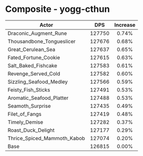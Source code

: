 # Composite - yogg-cthun
| Actor | DPS | Increase |
|---|:---:|:---:|
|Draconic_Augment_Rune|127750|0.74%|
|Thousandbone_Tongueslicer|127676|0.68%|
|Great_Cerulean_Sea|127637|0.65%|
|Fated_Fortune_Cookie|127615|0.63%|
|Salt_Baked_Fishcake|127583|0.61%|
|Revenge_Served_Cold|127582|0.60%|
|Sizzling_Seafood_Medley|127566|0.59%|
|Feisty_Fish_Sticks|127491|0.53%|
|Aromatic_Seafood_Platter|127488|0.53%|
|Seamoth_Surprise|127435|0.49%|
|Filet_of_Fangs|127419|0.48%|
|Timely_Demise|127282|0.37%|
|Roast_Duck_Delight|127177|0.29%|
|Thrice_Spiced_Mammoth_Kabob|127074|0.20%|
|Base|126815|0.00%|
